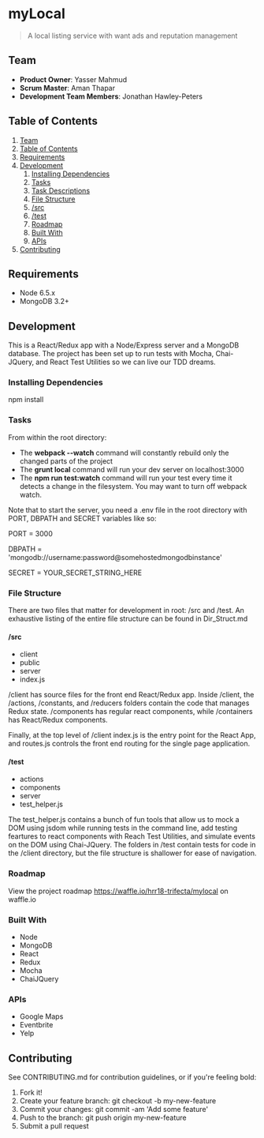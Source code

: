 # myLocal

> A local listing service with want ads and reputation management

## Team

  - __Product Owner__: Yasser Mahmud
  - __Scrum Master__: Aman  Thapar
  - __Development Team Members__: Jonathan Hawley-Peters

## Table of Contents

1. [Team](#team)
1. [Table of Contents](#table-of-contents)
1. [Requirements](#requirements)
1. [Development](#development)
    1. [Installing Dependencies](#installing-dependencies)
    1. [Tasks](#tasks)
      1. [Task Descriptions](#task-descriptions)
    1. [File Structure](#file-structure)
      1. [/src](#src)
      1. [/test](#test)
    1. [Roadmap](#roadmap)
    1. [Built With](#built-with)
    1. [APIs](#apis)
1. [Contributing](#contributing)

## Requirements

- Node 6.5.x
- MongoDB 3.2+

## Development
This is a React/Redux app with a Node/Express server and a MongoDB database. The project has been set up to run tests with Mocha, Chai-JQuery, and React Test Utilities so we can live our TDD dreams. 

### Installing Dependencies
npm install

### Tasks
From within the root directory:
- The **webpack --watch** command will constantly rebuild only the changed parts of the project
- The **grunt local** command will run your dev server on localhost:3000
- The **npm run test:watch** command will run your test every time it detects a change in the filesystem. You may want to turn off webpack watch.

Note that to start the server, you need a .env file in the root directory with PORT, DBPATH and SECRET variables like so:

PORT = 3000

DBPATH = 'mongodb://username:password@somehostedmongodbinstance'

SECRET = YOUR_SECRET_STRING_HERE

### File Structure
There are two files that matter for development in root: /src and /test. An exhaustive listing of the entire file structure can be found in Dir_Struct.md

#### /src
- client
- public
- server
- index.js

/client has source files for the front end React/Redux app. Inside /client, the /actions, /constants, and /reducers folders contain the code that manages Redux state. /components has regular react components, while /containers has React/Redux components.

Finally, at the top level of /client index.js is the entry point for the React App, and routes.js controls the front end routing for the single page application.

#### /test
- actions
- components
- server
- test_helper.js

The test_helper.js contains a bunch of fun tools that allow us to mock a DOM using jsdom while running tests in the command line, add testing feartures to react components with Reach Test Utilities, and simulate events on the DOM using Chai-JQuery. The folders in /test contain  tests for code in the /client directory, but the file structure is shallower for ease of navigation.

### Roadmap

View the project roadmap https://waffle.io/hrr18-trifecta/mylocal on waffle.io

### Built With
- Node
- MongoDB
- React
- Redux
- Mocha
- ChaiJQuery

### APIs
- Google Maps
- Eventbrite
- Yelp

## Contributing
See CONTRIBUTING.md for contribution guidelines, or if you're feeling bold:

1. Fork it!
2. Create your feature branch: git checkout -b my-new-feature
3. Commit your changes: git commit -am 'Add some feature'
4. Push to the branch: git push origin my-new-feature
5. Submit a pull request
